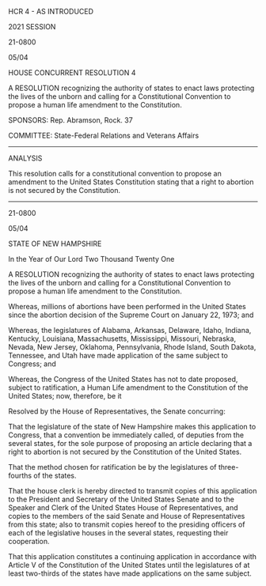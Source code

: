  HCR 4 - AS INTRODUCED

 

 

2021 SESSION

 21-0800

 05/04

 

HOUSE CONCURRENT RESOLUTION 4

 

A RESOLUTION recognizing the authority of states to enact laws protecting the lives of the unborn and calling for a Constitutional Convention to propose a human life amendment to the Constitution.

 

SPONSORS: Rep. Abramson, Rock. 37

 

COMMITTEE: State-Federal Relations and Veterans Affairs

 

-----------------------------------------------------------------

 

ANALYSIS

 

 This resolution calls for a constitutional convention to propose an amendment to the United States Constitution stating that a right to abortion is not secured by the Constitution.

 

- - - - - - - - - - - - - - - - - - - - - - - - - - - - - - - - - - - - - - - - - - - - - - - - - - - - - - - - - - - - - - - - - - - - - - - - - - - 

 

 

 21-0800

 05/04

 

STATE OF NEW HAMPSHIRE

 

In the Year of Our Lord Two Thousand Twenty One

 

A RESOLUTION recognizing the authority of states to enact laws protecting the lives of the unborn and calling for a Constitutional Convention to propose a human life amendment to the Constitution.

 

 Whereas, millions of abortions have been performed in the United States since the abortion decision of the Supreme Court on January 22, 1973; and 

 Whereas, the legislatures of Alabama, Arkansas, Delaware, Idaho, Indiana, Kentucky, Louisiana, Massachusetts, Mississippi, Missouri, Nebraska, Nevada, New Jersey, Oklahoma, Pennsylvania, Rhode Island, South Dakota, Tennessee, and Utah have made application of the same subject to Congress; and 

 Whereas, the Congress of the United States has not to date proposed, subject to ratification, a Human Life amendment to the Constitution of the United States; now, therefore, be it 

 Resolved by the House of Representatives, the Senate concurring:

 That the legislature of the state of New Hampshire makes this application to Congress, that a convention be immediately called, of deputies from the several states, for the sole purpose of proposing an article declaring that a right to abortion is not secured by the Constitution of the United States. 

 That the method chosen for ratification be by the legislatures of three-fourths of the states.

 That the house clerk is hereby directed to transmit copies of this application to the President and Secretary of the United States Senate and to the Speaker and Clerk of the United States House of Representatives, and copies to the members of the said Senate and House of Representatives from this state; also to transmit copies hereof to the presiding officers of each of the legislative houses in the several states, requesting their cooperation.

 That this application constitutes a continuing application in accordance with Article V of the Constitution of the United States until the legislatures of at least two-thirds of the states have made applications on the same subject. 


